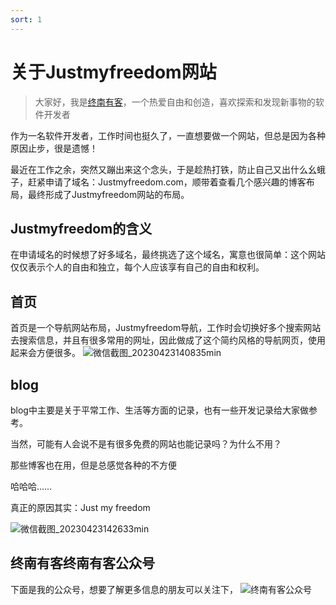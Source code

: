 ```yaml
---
sort: 1
---
```

# 关于Justmyfreedom网站
> 大家好，我是[终南有客](https://justmyfreedom.com/)，一个热爱自由和创造，喜欢探索和发现新事物的软件开发者
>

作为一名软件开发者，工作时间也挺久了，一直想要做一个网站，但总是因为各种原因止步，很是遗憾！

最近在工作之余，突然又蹦出来这个念头，于是趁热打铁，防止自己又出什么幺蛾子，赶紧申请了域名：Justmyfreedom.com，顺带着查看几个感兴趣的博客布局，最终形成了Justmyfreedom网站的布局。
## Justmyfreedom的含义
在申请域名的时候想了好多域名，最终挑选了这个域名，寓意也很简单：这个网站仅仅表示个人的自由和独立，每个人应该享有自己的自由和权利。

## 首页
首页是一个导航网站布局，Justmyfreedom导航，工作时会切换好多个搜索网站去搜索信息，并且有很多常用的网址，因此做成了这个简约风格的导航网页，使用起来会方便很多。
![微信截图_20230423140835min](https://image.justmyfreedom.com//static/assets/blog_img/微信截图_20230423140835min.png)

## blog
blog中主要是关于平常工作、生活等方面的记录，也有一些开发记录给大家做参考。

当然，可能有人会说不是有很多免费的网站也能记录吗？为什么不用？

那些博客也在用，但是总感觉各种的不方便

哈哈哈……

真正的原因其实：Just my freedom

![微信截图_20230423142633min](https://image.justmyfreedom.com//static/assets/blog_img/微信截图_20230423142633min.png)

## 终南有客终南有客公众号
下面是我的公众号，想要了解更多信息的朋友可以关注下，
![终南有客公众号](https://image.justmyfreedom.com/static/assets/common/%E6%89%AB%E7%A0%81_%E6%90%9C%E7%B4%A2%E8%81%94%E5%90%88%E4%BC%A0%E6%92%AD%E6%A0%B7%E5%BC%8F-%E6%A0%87%E5%87%86%E8%89%B2%E7%89%88.png)